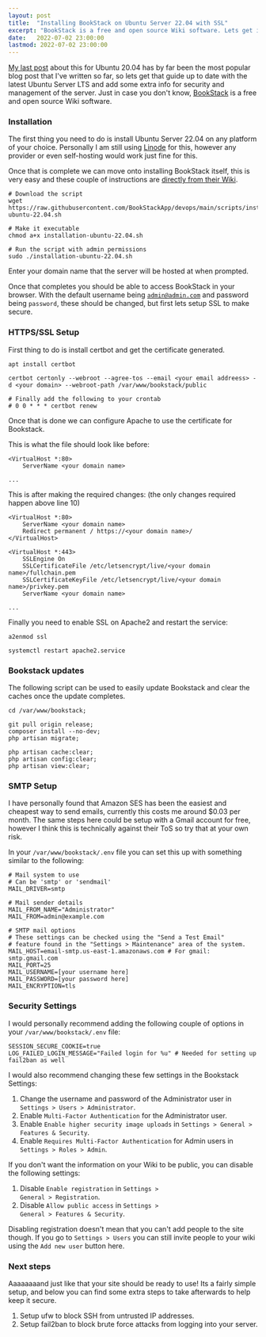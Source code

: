 ```yaml
---
layout: post
title:  "Installing BookStack on Ubuntu Server 22.04 with SSL"
excerpt: "BookStack is a free and open source Wiki software. Lets get it setup on Ubuntu Server 22.04 with SSL enabled."
date:   2022-07-02 23:00:00
lastmod: 2022-07-02 23:00:00
---
```


[My last post](/2020/05/21/ubuntu-20.04-bookstack) about this for Ubuntu 20.04 has by far been the most popular blog post that I've written so far, so lets get that guide up to date with the latest Ubuntu Server LTS and add some extra info for security and management of the server. Just in case you don't know, [BookStack](https://www.bookstackapp.com/) is a free and open source Wiki software.

### Installation

The first thing you need to do is install Ubuntu Server 22.04 on any platform of your choice. Personally I am still using [Linode](https://www.linode.com/lp/refer/?r=4c86e82eb937214729bef01cc21b61756f354834) for this, however any provider or even self-hosting would work just fine for this. 

Once that is complete we can move onto installing BookStack itself, this is very easy and these couple of instructions are [directly from their Wiki](https://www.bookstackapp.com/docs/admin/installation/#ubuntu-2204).

<pre><code class="language-bash"># Download the script
wget https://raw.githubusercontent.com/BookStackApp/devops/main/scripts/installation-ubuntu-22.04.sh

# Make it executable
chmod a+x installation-ubuntu-22.04.sh

# Run the script with admin permissions
sudo ./installation-ubuntu-22.04.sh
</code></pre>

Enter your domain name that the server will be hosted at when prompted.

Once that completes you should be able to access BookStack in your browser. With the default username being <code>admin@admin.com</code> and password being <code>password</code>, these should be changed, but first lets setup SSL to make secure.

### HTTPS/SSL Setup

First thing to do is install certbot and get the certificate generated.

<pre><code class="language-bash">apt install certbot

certbot certonly --webroot --agree-tos --email &lt;your email addreess&gt; -d &lt;your domain&gt; --webroot-path /var/www/bookstack/public

# Finally add the following to your crontab
# 0 0 * * * certbot renew</code></pre>

Once that is done we can configure Apache to use the certificate for Bookstack.

This is what the file should look like before:

<pre><code class="language-apacheconf">&lt;VirtualHost *:80&gt;
    ServerName &lt;your domain name&gt;

...</code></pre>

This is after making the required changes: (the only changes required happen above line 10) 
<pre><code class="language-apacheconf">&lt;VirtualHost *:80&gt;
    ServerName &lt;your domain name&gt;
    Redirect permanent / https://&lt;your domain name&gt;/
&lt;/VirtualHost&gt;

&lt;VirtualHost *:443&gt;
    SSLEngine On
    SSLCertificateFile /etc/letsencrypt/live/&lt;your domain name&gt;/fullchain.pem
    SSLCertificateKeyFile /etc/letsencrypt/live/&lt;your domain name&gt;/privkey.pem
    ServerName &lt;your domain name&gt;
                                                                                               
...</code></pre>

Finally you need to enable SSL on Apache2 and restart the service: 
<pre><code class="language-bash">a2enmod ssl

systemctl restart apache2.service</code></pre>

### Bookstack updates

The following script can be used to easily update Bookstack and clear the caches once the update completes.

<pre><code class="language-bash">cd /var/www/bookstack;
  
git pull origin release;
composer install --no-dev;
php artisan migrate;

php artisan cache:clear;
php artisan config:clear;
php artisan view:clear;
</code></pre>

### SMTP Setup
I have personally found that Amazon SES has been the easiest and cheapest way to send emails, currently this costs me around $0.03 per month. The same steps here could be setup with a Gmail account for free, however I think this is technically against their ToS so try that at your own risk.

In your <code>/var/www/bookstack/.env</code> file you can set this up with something similar to the following:

<pre><code class="language-bash"># Mail system to use
# Can be 'smtp' or 'sendmail'
MAIL_DRIVER=smtp

# Mail sender details
MAIL_FROM_NAME="Administrator"
MAIL_FROM=admin@example.com

# SMTP mail options
# These settings can be checked using the "Send a Test Email"
# feature found in the "Settings > Maintenance" area of the system.
MAIL_HOST=email-smtp.us-east-1.amazonaws.com # For gmail: smtp.gmail.com
MAIL_PORT=25
MAIL_USERNAME=[your username here]
MAIL_PASSWORD=[your password here]
MAIL_ENCRYPTION=tls
</code></pre>

### Security Settings
I would personally recommend adding the following couple of options in your <code>/var/www/bookstack/.env</code> file:

<pre><code class="language-bash">SESSION_SECURE_COOKIE=true
LOG_FAILED_LOGIN_MESSAGE="Failed login for %u" # Needed for setting up fail2ban as well
</code></pre>

I would also recommend changing these few settings in the Bookstack Settings:
1. Change the username and password of the Administrator user in <code>Settings > Users > Administrator</code>.
2. Enable <code>Multi-Factor Authentication</code> for the Administrator user.
3. Enable <code>Enable higher security image uploads</code> in <code>Settings > General > Features & Security</code>.
4. Enable <code>Requires Multi-Factor Authentication</code> for Admin users in <code>Settings > Roles > Admin</code>.

If you don't want the information on your Wiki to be public, you can disable the following settings:
1. Disable <code>Enable registration</code> in <code>Settings > General > Registration</code>.
2. Disable <code>Allow public access</code> in <code>Settings > General > Features & Security</code>.

Disabling registration doesn't mean that you can't add people to the site though. If you go to <code>Settings > Users</code> you can still invite people to your wiki using the <code>Add new user</code> button here.

### Next steps

Aaaaaaaand just like that your site should be ready to use! Its a fairly simple setup, and below you can find some extra steps to take afterwards to help keep it secure.

1. Setup ufw to block SSH from untrusted IP addresses.
2. Setup fail2ban to block brute force attacks from logging into your server.